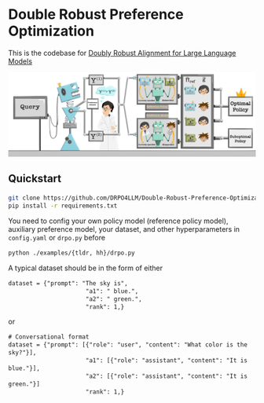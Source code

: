 # Double Robust Preference Optimization

This is the codebase for [Doubly Robust Alignment for Large Language Models](www.google.com)



![Double Robustness: Requires Only Correct Specification of Either the Reference Policy or the Preference Model.](./flowchart.png)

## Quickstart

```bash
git clone https://github.com/DRPO4LLM/Double-Robust-Preference-Optimization.git && cd drpo
pip install -r requirements.txt
```

You need to config your own policy model (reference policy model), auxiliary preference model, your dataset, and other hyperparameters in `config.yaml` or  `drpo.py` before

```bash
python ./examples/{tldr, hh}/drpo.py
```

A typical dataset should be in the form of either

```
dataset = {"prompt": "The sky is",
                      "a1": " blue.",
                      "a2": " green.",
                      "rank": 1,}
```

or 

```
# Conversational format
dataset = {"prompt": [{"role": "user", "content": "What color is the sky?"}],
                      "a1": [{"role": "assistant", "content": "It is blue."}],
                      "a2": [{"role": "assistant", "content": "It is green."}]
                      "rank": 1,}
```
